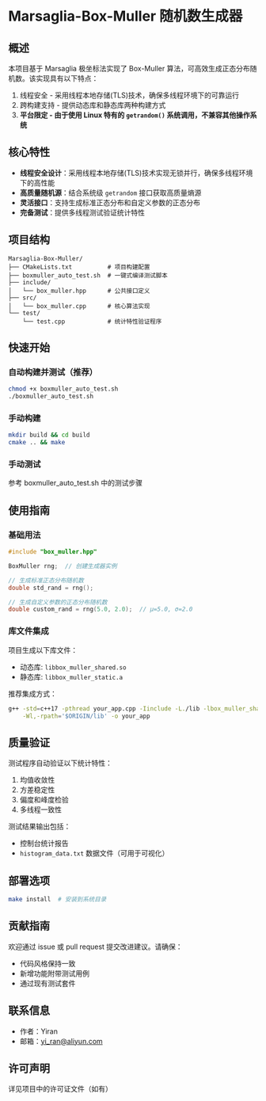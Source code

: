 # Marsaglia-Box-Muller 随机数生成器

## 概述
本项目基于 Marsaglia 极坐标法实现了 Box-Muller 算法，可高效生成正态分布随机数。该实现具有以下特点：
1. 线程安全 - 采用线程本地存储(TLS)技术，确保多线程环境下的可靠运行
2. 跨构建支持 - 提供动态库和静态库两种构建方式
3. **平台限定 - 由于使用 Linux 特有的 `getrandom()` 系统调用，不兼容其他操作系统**

## 核心特性
- **线程安全设计**：采用线程本地存储(TLS)技术实现无锁并行，确保多线程环境下的高性能
- **高质量随机源**：结合系统级 `getrandom` 接口获取高质量熵源
- **灵活接口**：支持生成标准正态分布和自定义参数的正态分布
- **完备测试**：提供多线程测试验证统计特性

## 项目结构
```plaintext
Marsaglia-Box-Muller/
├── CMakeLists.txt          # 项目构建配置
├── boxmuller_auto_test.sh  # 一键式编译测试脚本
├── include/
│   └── box_muller.hpp      # 公共接口定义
├── src/
│   └── box_muller.cpp      # 核心算法实现
└── test/
    └── test.cpp            # 统计特性验证程序
```

## 快速开始

### 自动构建并测试（推荐）
```bash
chmod +x boxmuller_auto_test.sh
./boxmuller_auto_test.sh
```

### 手动构建
```bash
mkdir build && cd build
cmake .. && make
```

### 手动测试
参考 boxmuller_auto_test.sh 中的测试步骤

## 使用指南

### 基础用法
```cpp
#include "box_muller.hpp"

BoxMuller rng;  // 创建生成器实例

// 生成标准正态分布随机数
double std_rand = rng();

// 生成自定义参数的正态分布随机数
double custom_rand = rng(5.0, 2.0);  // μ=5.0, σ=2.0
```

### 库文件集成
项目生成以下库文件：
- 动态库: `libbox_muller_shared.so`
- 静态库: `libbox_muller_static.a`

推荐集成方式：
```bash
g++ -std=c++17 -pthread your_app.cpp -Iinclude -L./lib -lbox_muller_shared \
    -Wl,-rpath='$ORIGIN/lib' -o your_app
```

## 质量验证
测试程序自动验证以下统计特性：
1. 均值收敛性
2. 方差稳定性
3. 偏度和峰度检验
4. 多线程一致性

测试结果输出包括：
- 控制台统计报告
- `histogram_data.txt` 数据文件（可用于可视化）

## 部署选项
```bash
make install  # 安装到系统目录
```

## 贡献指南
欢迎通过 issue 或 pull request 提交改进建议。请确保：
- 代码风格保持一致
- 新增功能附带测试用例
- 通过现有测试套件

## 联系信息
- 作者：Yiran
- 邮箱：yi_ran@aliyun.com

## 许可声明
详见项目中的许可证文件（如有）
